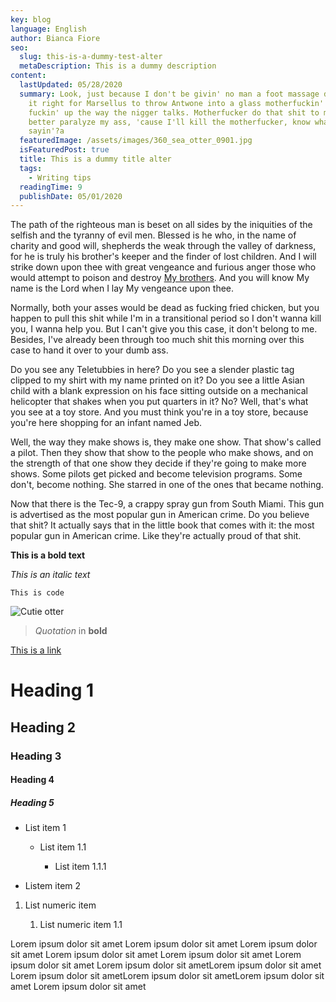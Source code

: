 ```yaml
---
key: blog
language: English
author: Bianca Fiore
seo:
  slug: this-is-a-dummy-test-alter
  metaDescription: This is a dummy description
content:
  lastUpdated: 05/28/2020
  summary: Look, just because I don't be givin' no man a foot massage don't make
    it right for Marsellus to throw Antwone into a glass motherfuckin' house,
    fuckin' up the way the nigger talks. Motherfucker do that shit to me, he
    better paralyze my ass, 'cause I'll kill the motherfucker, know what I'm
    sayin'?a
  featuredImage: /assets/images/360_sea_otter_0901.jpg
  isFeaturedPost: true
  title: This is a dummy title alter
  tags:
    - Writing tips
  readingTime: 9
  publishDate: 05/01/2020
---
```

The path of the righteous man is beset on all sides by the iniquities of the selfish and the tyranny of evil men. Blessed is he who, in the name of charity and good will, shepherds the weak through the valley of darkness, for he is truly his brother's keeper and the finder of lost children. And I will strike down upon thee with great vengeance and furious anger those who would attempt to poison and destroy [My brothers](https://stackoverflow.com/). And you will know My name is the Lord when I lay My vengeance upon thee.

Normally, both your asses would be dead as fucking fried chicken, but you happen to pull this shit while I'm in a transitional period so I don't wanna kill you, I wanna help you. But I can't give you this case, it don't belong to me. Besides, I've already been through too much shit this morning over this case to hand it over to your dumb ass.

Do you see any Teletubbies in here? Do you see a slender plastic tag clipped to my shirt with my name printed on it? Do you see a little Asian child with a blank expression on his face sitting outside on a mechanical helicopter that shakes when you put quarters in it? No? Well, that's what you see at a toy store. And you must think you're in a toy store, because you're here shopping for an infant named Jeb.

Well, the way they make shows is, they make one show. That show's called a pilot. Then they show that show to the people who make shows, and on the strength of that one show they decide if they're going to make more shows. Some pilots get picked and become television programs. Some don't, become nothing. She starred in one of the ones that became nothing.

Now that there is the Tec-9, a crappy spray gun from South Miami. This gun is advertised as the most popular gun in American crime. Do you believe that shit? It actually says that in the little book that comes with it: the most popular gun in American crime. Like they're actually proud of that shit. 

**This is a bold text**

*This is an italic text*

`This is code`

![Cutie otter](/assets/images/vanaqua_soaw_eventpage-support-03-664x664.jpg "Cutie otter")

> *Quotation* in **bold** 

[This is a link](google.com)

# Heading 1

## Heading 2

### Heading 3

#### Heading 4

##### Heading 5

* List item 1

  * List item 1.1

    * List item 1.1.1
* Listem item 2

1. List numeric item

   1. List numeric item 1.1

Lorem ipsum dolor sit amet Lorem ipsum dolor sit amet Lorem ipsum dolor sit amet Lorem ipsum dolor sit amet Lorem ipsum dolor sit amet Lorem ipsum dolor sit amet Lorem ipsum dolor sit ametLorem ipsum dolor sit amet  Lorem ipsum dolor sit ametLorem ipsum dolor sit ametLorem ipsum dolor sit amet Lorem ipsum dolor sit amet